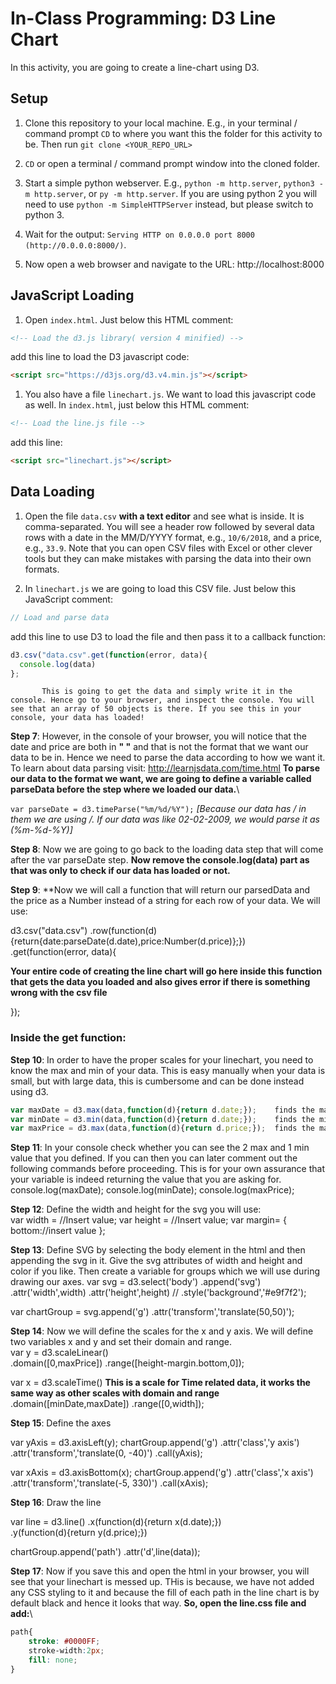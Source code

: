 # In-Class Programming: D3 Line Chart
In this activity, you are going to create a line-chart using D3.

## Setup
1. Clone this repository to your local machine. E.g., in your terminal / command prompt `CD` to where you want this the folder for this activity to be. Then run `git clone <YOUR_REPO_URL>`

1. `CD` or open a terminal / command prompt window into the cloned folder.

1. Start a simple python webserver. E.g., `python -m http.server`, `python3 -m http.server`, or `py -m http.server`. If you are using python 2 you will need to use `python -m SimpleHTTPServer` instead, but please switch to python 3.

1. Wait for the output: `Serving HTTP on 0.0.0.0 port 8000 (http://0.0.0.0:8000/)`.

1. Now open a web browser and navigate to the URL: http://localhost:8000

## JavaScript Loading
1. Open `index.html`. Just below this HTML comment:
```html
<!-- Load the d3.js library( version 4 minified) -->
```
add this line to load the D3 javascript code:
```html
<script src="https://d3js.org/d3.v4.min.js"></script>
```
1. You also have a file `linechart.js`. We want to load this javascript code as well. In `index.html`, just below this HTML comment:
```html
<!-- Load the line.js file -->
```
add this line:
```html
<script src="linechart.js"></script>
```

## Data Loading

1. Open the file `data.csv` **with a text editor** and see what is inside. It is comma-separated. You will see a header row followed by several data rows with a date in the MM/D/YYYY format, e.g., `10/6/2018`, and a price, e.g., `33.9`. Note that you can open CSV files with Excel or other clever tools but they can make mistakes with parsing the data into their own formats.

1. In `linechart.js` we are going to load this CSV file. Just below this JavaScript comment:
```javascript
// Load and parse data
```
add this line to use D3 to load the file and then pass it to a callback function:
```javascript
d3.csv("data.csv".get(function(error, data){
  console.log(data)
};
```
           This is going to get the data and simply write it in the console. Hence go to your browser, and inspect the console. You will see that an array of 50 objects is there. If you see this in your console, your data has loaded!

**Step 7**: However, in the console of your browser, you will notice that the date and price are both in **" "** and that is not the format that we want our data to be in. Hence we need to parse the data according to how we want it.
To learn about data parsing visit: http://learnjsdata.com/time.html
**To parse our data to the format we want, we are going to define a variable called parseData before the step where we loaded our data.**\

`var parseDate = d3.timeParse("%m/%d/%Y");`   *[Because our data has / in them we are using /. If our data was like 02-02-2009, we would    parse it as (%m-%d-%Y)]*

**Step 8**: Now we are going to go back to the loading data step that will come after the var parseDate step. **Now remove the console.log(data) part as that was only to check if our data has loaded or not.**

**Step 9**: **Now we will call a function that will return our parsedData and the price as a Number instead of a string for each row of your data. We will use:

d3.csv("data.csv")
  .row(function(d){return{date:parseDate(d.date),price:Number(d.price)};})
 .get(function(error, data){

 **Your entire code of creating the line chart will go here inside this function that gets the data you loaded and also gives error if there is something wrong with the csv file**

 });

 ### Inside the get function:

**Step 10**: In order to have the proper scales for your linechart, you need to know the max and min of your data. This is easy manually when your data is small, but with large data, this is cumbersome and can be done instead using d3.

```javascript
var maxDate = d3.max(data,function(d){return d.date;});    finds the max date  and returns it
var minDate = d3.min(data,function(d){return d.date;});    finds the min date  and returns it
var maxPrice = d3.max(data,function(d){return d.price;});  finds the max price and returns it
```

**Step 11**: In your console check whether you can see the 2 max and 1 min value that you defined. If you can then you can later comment out the following commands before proceeding. This is for your own assurance that your variable is indeed returning the value that you are asking for.
console.log(maxDate);
console.log(minDate);
console.log(maxPrice);

**Step 12**: Define the width and height for the svg you will use:\
var width =  //Insert value;
var height = //Insert value;
var margin= {
  bottom://insert value
};

**Step 13**: Define SVG by selecting the body element in the html and then appending the svg in it. Give the svg attributes of width and height and color if you like. Then create a variable for groups which we will use during drawing our axes.
var svg = d3.select('body')
            .append('svg')
            .attr('width',width)
    	  .attr('height',height)
          // .style('background','#e9f7f2');

 var chartGroup = svg.append('g')
                    .attr('transform','translate(50,50)');


**Step 14**: Now we will define the scales for the x and y axis. We will define two variables x and y and set their domain and range.\
var y = d3.scaleLinear() \
          .domain([0,maxPrice])
          .range([height-margin.bottom,0]);


var x = d3.scaleTime()          **This is a scale for Time related data, it works the same way as other scales with domain and range**\
          .domain([minDate,maxDate])
          .range([0,width]);

**Step 15**: Define the axes

var yAxis = d3.axisLeft(y);
chartGroup.append('g')
          .attr('class','y axis')
          .attr('transform','translate(0, -40)')
          .call(yAxis);

var xAxis = d3.axisBottom(x);
chartGroup.append('g')
          .attr('class','x axis')
          .attr('transform','translate(-5, 330)')
          .call(xAxis);


**Step 16**: Draw the line

var line = d3.line()
             .x(function(d){return x(d.date);})    
             .y(function(d){return y(d.price);})

chartGroup.append('path')
          .attr('d',line(data));

**Step 17**: Now if you save this and open the html in your browser, you will see that your linechart is messed up. THis is because, we have not added any CSS styling to it and because the fill of each path in the line chart is by default black and hence it looks that way. **So, open the line.css file and add:**\
```CSS
path{
	stroke: #0000FF;
	stroke-width:2px;
	fill: none;
}
```

